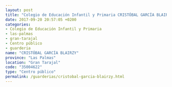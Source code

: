 ```yaml
---
layout: post
title: "Colegio de Educación Infantil y Primaria CRISTÓBAL GARCÍA BLAIRZY"
date: 2017-09-20 20:57:05 +0200
categories:
- Colegio de Educación Infantil y Primaria
- las-palmas
- gran-tarajal
- Centro público
- guarderia
name: "CRISTÓBAL GARCÍA BLAIRZY"
province: "Las Palmas"
location: "Gran Tarajal"
code: "35004622"
type: "Centro público"
permalink: /guarderias/cristobal-garcia-blairzy.html
---
```

